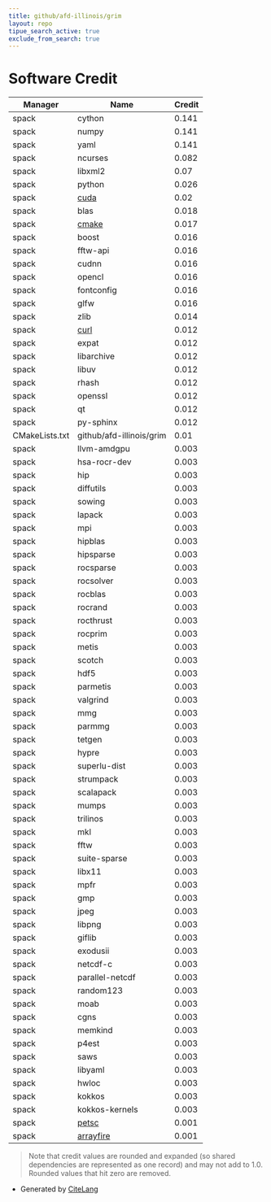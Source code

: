 ```yaml
---
title: github/afd-illinois/grim
layout: repo
tipue_search_active: true
exclude_from_search: true
---
```

# Software Credit

|Manager|Name|Credit|
|-------|----|------|
|spack|cython|0.141|
|spack|numpy|0.141|
|spack|yaml|0.141|
|spack|ncurses|0.082|
|spack|libxml2|0.07|
|spack|python|0.026|
|spack|[cuda](https://developer.nvidia.com/cuda-zone)|0.02|
|spack|blas|0.018|
|spack|[cmake](https://www.cmake.org)|0.017|
|spack|boost|0.016|
|spack|fftw-api|0.016|
|spack|cudnn|0.016|
|spack|opencl|0.016|
|spack|fontconfig|0.016|
|spack|glfw|0.016|
|spack|zlib|0.014|
|spack|[curl](https://curl.se/)|0.012|
|spack|expat|0.012|
|spack|libarchive|0.012|
|spack|libuv|0.012|
|spack|rhash|0.012|
|spack|openssl|0.012|
|spack|qt|0.012|
|spack|py-sphinx|0.012|
|CMakeLists.txt|github/afd-illinois/grim|0.01|
|spack|llvm-amdgpu|0.003|
|spack|hsa-rocr-dev|0.003|
|spack|hip|0.003|
|spack|diffutils|0.003|
|spack|sowing|0.003|
|spack|lapack|0.003|
|spack|mpi|0.003|
|spack|hipblas|0.003|
|spack|hipsparse|0.003|
|spack|rocsparse|0.003|
|spack|rocsolver|0.003|
|spack|rocblas|0.003|
|spack|rocrand|0.003|
|spack|rocthrust|0.003|
|spack|rocprim|0.003|
|spack|metis|0.003|
|spack|scotch|0.003|
|spack|hdf5|0.003|
|spack|parmetis|0.003|
|spack|valgrind|0.003|
|spack|mmg|0.003|
|spack|parmmg|0.003|
|spack|tetgen|0.003|
|spack|hypre|0.003|
|spack|superlu-dist|0.003|
|spack|strumpack|0.003|
|spack|scalapack|0.003|
|spack|mumps|0.003|
|spack|trilinos|0.003|
|spack|mkl|0.003|
|spack|fftw|0.003|
|spack|suite-sparse|0.003|
|spack|libx11|0.003|
|spack|mpfr|0.003|
|spack|gmp|0.003|
|spack|jpeg|0.003|
|spack|libpng|0.003|
|spack|giflib|0.003|
|spack|exodusii|0.003|
|spack|netcdf-c|0.003|
|spack|parallel-netcdf|0.003|
|spack|random123|0.003|
|spack|moab|0.003|
|spack|cgns|0.003|
|spack|memkind|0.003|
|spack|p4est|0.003|
|spack|saws|0.003|
|spack|libyaml|0.003|
|spack|hwloc|0.003|
|spack|kokkos|0.003|
|spack|kokkos-kernels|0.003|
|spack|[petsc](https://www.mcs.anl.gov/petsc/index.html)|0.001|
|spack|[arrayfire](https://arrayfire.org/docs/index.htm)|0.001|


> Note that credit values are rounded and expanded (so shared dependencies are represented as one record) and may not add to 1.0. Rounded values that hit zero are removed.


- Generated by [CiteLang](https://github.com/vsoch/citelang)
